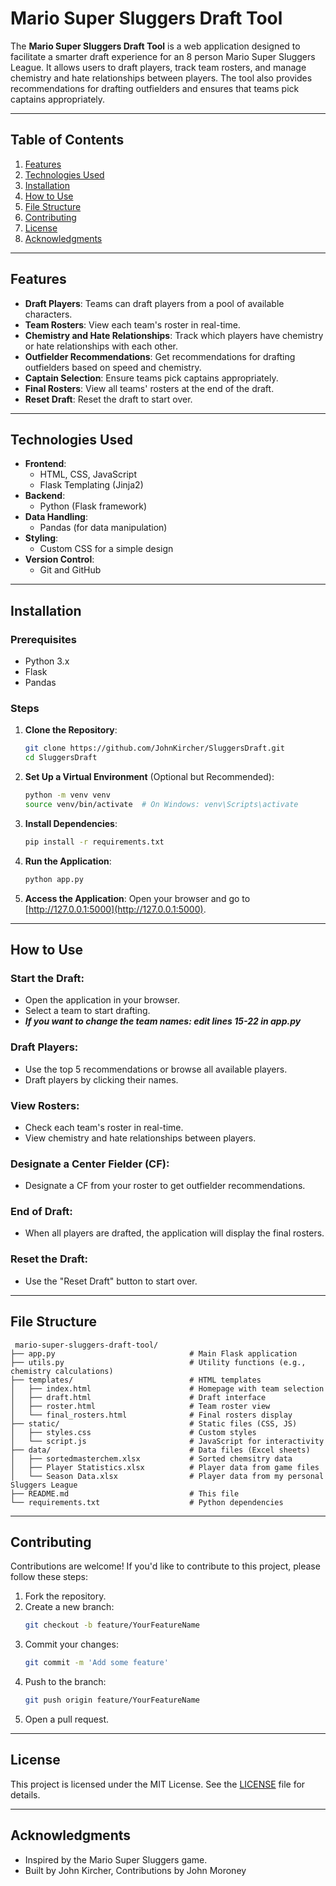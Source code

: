 # Mario Super Sluggers Draft Tool

The **Mario Super Sluggers Draft Tool** is a web application designed to facilitate a smarter draft experience for an 8 person Mario Super Sluggers League. It allows users to draft players, track team rosters, and manage chemistry and hate relationships between players. The tool also provides recommendations for drafting outfielders and ensures that teams pick captains appropriately.

---

## Table of Contents

1. [Features](#features)
2. [Technologies Used](#technologies-used)
3. [Installation](#installation)
4. [How to Use](#how-to-use)
5. [File Structure](#file-structure)
6. [Contributing](#contributing)
7. [License](#license)
8. [Acknowledgments](#acknowledgments)

---

## Features

- **Draft Players**: Teams can draft players from a pool of available characters.
- **Team Rosters**: View each team's roster in real-time.
- **Chemistry and Hate Relationships**: Track which players have chemistry or hate relationships with each other.
- **Outfielder Recommendations**: Get recommendations for drafting outfielders based on speed and chemistry.
- **Captain Selection**: Ensure teams pick captains appropriately.
- **Final Rosters**: View all teams' rosters at the end of the draft.
- **Reset Draft**: Reset the draft to start over.

---

## Technologies Used

- **Frontend**:
  - HTML, CSS, JavaScript
  - Flask Templating (Jinja2)
- **Backend**:
  - Python (Flask framework)
- **Data Handling**:
  - Pandas (for data manipulation)
- **Styling**:
  - Custom CSS for a simple design
- **Version Control**:
  - Git and GitHub

---

## Installation

### Prerequisites

- Python 3.x
- Flask
- Pandas

### Steps

1. **Clone the Repository**:

   ```bash
   git clone https://github.com/JohnKircher/SluggersDraft.git
   cd SluggersDraft
   ```

2. **Set Up a Virtual Environment** (Optional but Recommended):

   ```bash
   python -m venv venv
   source venv/bin/activate  # On Windows: venv\Scripts\activate
   ```

3. **Install Dependencies**:

   ```bash
   pip install -r requirements.txt
   ```

4. **Run the Application**:

   ```bash
   python app.py
   ```

5. **Access the Application**: Open your browser and go to [http://127.0.0.1:5000](http://127.0.0.1:5000).

---

## How to Use

### Start the Draft:

- Open the application in your browser.
- Select a team to start drafting.
- ***If you want to change the team names: edit lines 15-22 in app.py***

### Draft Players:

- Use the top 5 recommendations or browse all available players.
- Draft players by clicking their names.

### View Rosters:

- Check each team's roster in real-time.
- View chemistry and hate relationships between players.

### Designate a Center Fielder (CF):

- Designate a CF from your roster to get outfielder recommendations.

### End of Draft:

- When all players are drafted, the application will display the final rosters.

### Reset the Draft:

- Use the "Reset Draft" button to start over.

---

## File Structure

```
 mario-super-sluggers-draft-tool/
├── app.py                              # Main Flask application
├── utils.py                            # Utility functions (e.g., chemistry calculations)
├── templates/                          # HTML templates
│   ├── index.html                      # Homepage with team selection
│   ├── draft.html                      # Draft interface
│   ├── roster.html                     # Team roster view
│   └── final_rosters.html              # Final rosters display
├── static/                             # Static files (CSS, JS)
│   ├── styles.css                      # Custom styles
│   └── script.js                       # JavaScript for interactivity
├── data/                               # Data files (Excel sheets)
│   ├── sortedmasterchem.xlsx           # Sorted chemsitry data
│   ├── Player Statistics.xlsx          # Player data from game files
│   └── Season Data.xlsx                # Player data from my personal Sluggers League
├── README.md                           # This file
└── requirements.txt                    # Python dependencies
```

---

## Contributing

Contributions are welcome! If you'd like to contribute to this project, please follow these steps:

1. Fork the repository.
2. Create a new branch:
   ```bash
   git checkout -b feature/YourFeatureName
   ```
3. Commit your changes:
   ```bash
   git commit -m 'Add some feature'
   ```
4. Push to the branch:
   ```bash
   git push origin feature/YourFeatureName
   ```
5. Open a pull request.

---

## License

This project is licensed under the MIT License. See the [LICENSE](LICENSE) file for details.

---

## Acknowledgments

- Inspired by the Mario Super Sluggers game.
- Built by John Kircher, Contributions by John Moroney

